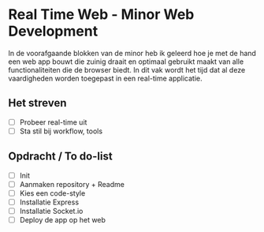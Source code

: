 # Real Time Web - Minor Web Development
In de voorafgaande blokken van de minor heb ik geleerd hoe je met de hand een web app bouwt die zuinig draait en optimaal gebruikt maakt van alle functionaliteiten die de browser biedt. In dit vak wordt het tijd dat al deze vaardigheden worden toegepast in een real-time applicatie.

## Het streven
- [ ] Probeer real-time uit
- [ ] Sta stil bij workflow, tools

## Opdracht / To do-list
- [ ] Init
- [ ] Aanmaken repository + Readme
- [ ] Kies een code-style
- [ ] Installatie Express
- [ ] Installatie Socket.io
- [ ] Deploy de app op het web
